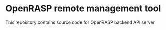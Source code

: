 # OpenRASP remote management tool

This repository contains source code for OpenRASP backend API server
